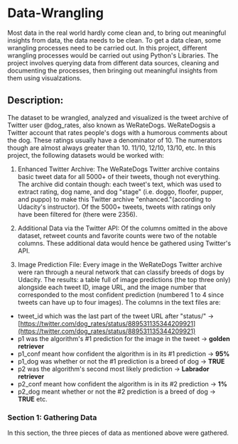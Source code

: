# Data-Wrangling
Most data in the real world hardly come clean and, to bring out meaningful insights from data, the data needs to be clean. To get a data clean, some wrangling processes need  to be carried out. In this project, different wrangling processes would be carried out using Python's Libraries. The project involves querying data from different data sources, cleaning and documenting the processes, then bringing out meaningful insights from them using visualzations.
## Description:
The dataset to be wrangled, analyzed and visualized is the tweet archive of Twitter user @dog_rates, also known as WeRateDogs.
WeRateDogsis a Twitter account that rates people's dogs with a humorous comments about the dog. These ratings usually have a denominator of 10. The numerators though are almost always greater than 10. 11/10, 12/10, 13/10, etc.
In this project, the following datasets would be worked with: 
1. Enhanced Twitter Archive: 
The WeRateDogs Twitter archive contains basic tweet data for all 5000+ of their tweets, though not everything. The archive did contain though: each tweet's text, which was used to extract rating, dog name, and dog "stage" (i.e. doggo, floofer, pupper, and puppo) to make this Twitter archive "enhanced."(according to Udacity's instructor). Of the 5000+ tweets, tweets with ratings only have been filtered for (there were 2356).

2. Additional Data via the Twitter API:
Of the columns omitted in the above dataset, retweet counts and favorite counts were two of the notable columns. These additional data would hence be gathered using Twitter's API.

3. Image Prediction File:
Every image in the WeRateDogs Twitter archive were ran through a neural network that can classify breeds of dogs by Udacity. The results: a table full of image predictions (the top three only) alongside each tweet ID, image URL, and the image number that corresponded to the most confident prediction (numbered 1 to 4 since tweets can have up to four images).
The columns in the text files are:
* tweet_id which was the last part of the tweet URL after "status/" → [https://twitter.com/dog_rates/status/889531135344209921](https://twitter.com/dog_rates/status/889531135344209921)
* p1 was the algorithm's #1 prediction for the image in the tweet → **golden retriever**
* p1_conf meant how confident the algorithm is in its #1 prediction → **95%**
* p1_dog was whether or not the #1 prediction is a breed of dog → **TRUE**
* p2 was the algorithm's second most likely prediction → **Labrador retriever**
* p2_conf meant how confident the algorithm is in its #2 prediction → **1%**
* p2_dog meant whether or not the #2 prediction is a breed of dog → **TRUE**
etc.
### Section 1: Gathering Data
In this section, the three pieces of data as mentioned above were gathered.
